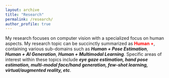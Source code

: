 ```yaml
---
layout: archive
title: "Research"
permalink: /research/
author_profile: true
---
```


My research focuses on computer vision with a specialized focus on human aspects. My research topic can be succinctly summarized as **<font color=red>Human +</font>**, containing various sub-domains such as
***Human + Pose Estimation***, ***Human + AI Generation***, ***Human + Multimodal Learning***. 
Specific areas of interest within these topics include ***eye gaze estimation, hand pose estimation, multi-modal face/hand generation, few-shot learning, virtual/augmented reality, etc***. 



<font color=red> </font>